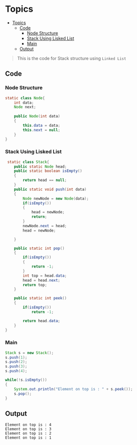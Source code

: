 # Topics
- [Topics](#Topics)
  - [Code](#Code)
    - [Node Structure](#Node-Structure)
    - [Stack Using Lisked List](#Stack-Using-LinkedList) 
    - [Main](#Main) 
  - [Output](#Output)

> This is the code for Stack structure using `Linked List`

## Code
### Node Structure
```Java
static class Node{
    int data;
    Node next;
  
    public Node(int data)
    {
        this.data = data;
        this.next = null;
    }
}
```

### Stack Using Lisked List
```Java
 static class Stack{
    public static Node head;
    public static boolean isEmpty()
    {
        return head == null;
    }
    public static void push(int data)
    {
        Node newNode = new Node(data);
        if(isEmpty())
        {
            head = newNode;
            return;
        }
        newNode.next = head;
        head = newNode;

    }

    public static int pop()
    {
        if(isEmpty())
        {
            return -1;
        }
        int top = head.data;
        head = head.next;
        return top;
    }

    public static int peek()
    {
        if(isEmpty())
            return -1;

        return head.data;
    }
}
```
### Main
```Java
Stack s = new Stack();
s.push(1);
s.push(2);
s.push(3);
s.push(4);

while(!s.isEmpty())
{
    System.out.println("Element on top is : " + s.peek());
    s.pop();
}

```

## Output
```
Element on top is : 4
Element on top is : 3
Element on top is : 2
Element on top is : 1
```
